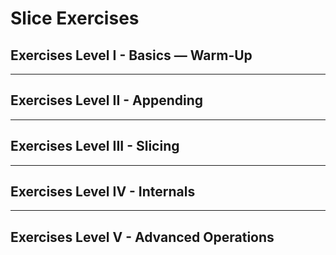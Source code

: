# Slice Exercises

## Exercises Level I - Basics — Warm-Up

---

## Exercises Level II - Appending

---

## Exercises Level III - Slicing

---

## Exercises Level IV - Internals

---

## Exercises Level V - Advanced Operations